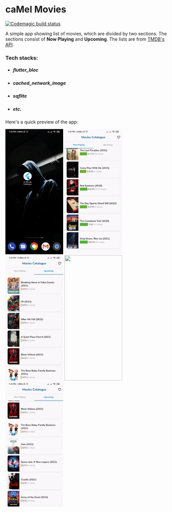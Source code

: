 # **caMel Movies**  

[![Codemagic build status](https://api.codemagic.io/apps/60830e9e395dbc47ceab31a7/60830e9e395dbc47ceab31a6/status_badge.svg)](https://codemagic.io/apps/60830e9e395dbc47ceab31a7/60830e9e395dbc47ceab31a6/latest_build)  

A simple app showing list of movies, which are divided by two sections. The sections consist of **Now Playing** and **Upcoming**. The lists are from [TMDB's API](https://www.themoviedb.org/documentation/api).
### Tech stacks:
- ##### flutter_bloc 
- ##### cached_network_image 
- ##### sqflite 
- ##### etc.

Here's a quick preview of the app:  

<img src="/images/1.gif" width="180" height="390">  <img src="/images/2.gif" width="180" height="390">  <img src="/images/3.gif" width="180" height="390">  <img src="/images/4.gif" width="180" height="390">  <img src="/images/5.gif" width="180" height="390">  
